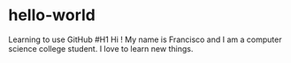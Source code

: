 # hello-world
Learning to use GitHub
#H1 Hi ! My name is Francisco and I am a computer science college student. I love to learn new things.

